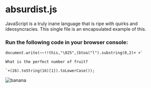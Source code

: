 # absurdist.js

JavaScript is a truly inane language that is ripe with quirks and ideosyncracies. This single file is an encapsulated example of this.

### Run the following code in your browser console:

```
document.write(~~!!this,"\025",(btoa("l").substring(0,2)+ +`

What is the perfect number of fruit?

`+(26).toString(16)[1]).toLowerCase());
```

![banana](https://lh3.googleusercontent.com/proxy/4oHS0B_AaGL-YfyjMFQWaWSQtrXaR45Vd4XTaKQDiLW_Lm5Rks2_ggbPEAqMS6LY0bVAzzSNy434bz_Y981yUvMIe6svHl0-wzGtjhLCaiQpuJu1jimJBlCxXWxnexvv4kYUAx4)
